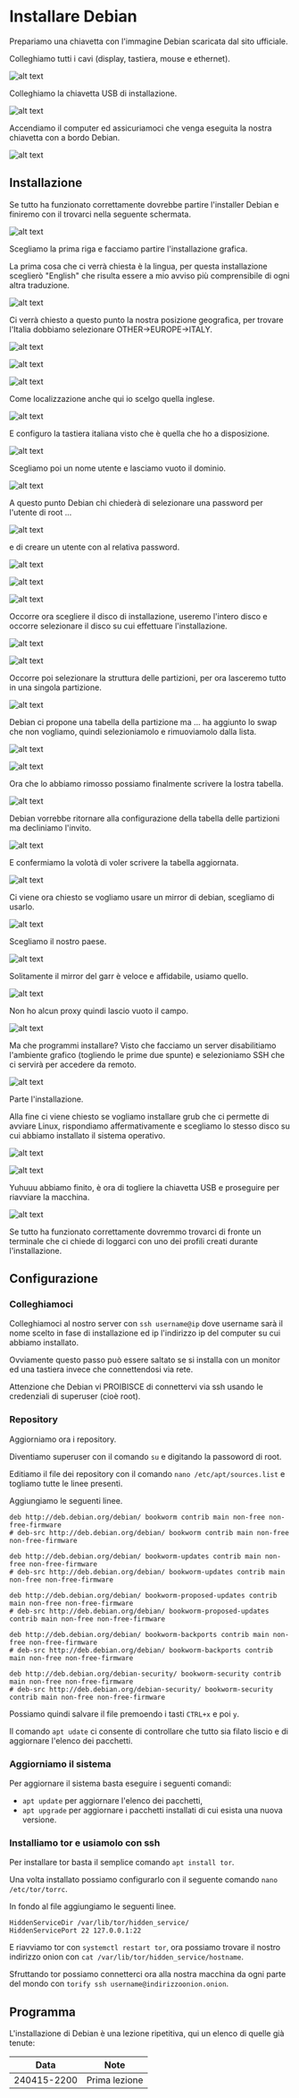 # Installare Debian
Prepariamo una chiavetta con l'immagine Debian scaricata dal sito ufficiale.

Colleghiamo tutti i cavi (display, tastiera, mouse e ethernet).

![alt text](https://officinebitcoin.it/lezioni/debian/1.jpg)

Colleghiamo la chiavetta USB di installazione.

![alt text](https://officinebitcoin.it/lezioni/debian/2.jpg)

Accendiamo il computer ed assicuriamoci che venga eseguita la nostra chiavetta con a bordo Debian.

![alt text](https://officinebitcoin.it/lezioni/debian/3.jpg)

## Installazione
Se tutto ha funzionato correttamente dovrebbe partire l'installer Debian e finiremo con il trovarci nella seguente schermata.

![alt text](https://officinebitcoin.it/lezioni/debian/4.jpg)

Scegliamo la prima riga e facciamo partire l'installazione grafica.

La prima cosa che ci verrà chiesta è la lingua, per questa installazione sceglierò "English" che risulta essere a mio avviso più comprensibile di ogni altra traduzione.

![alt text](https://officinebitcoin.it/lezioni/debian/5.jpg)

Ci verrà chiesto a questo punto la nostra posizione geografica, per trovare l'Italia dobbiamo selezionare OTHER->EUROPE->ITALY.

![alt text](https://officinebitcoin.it/lezioni/debian/6.jpg)

![alt text](https://officinebitcoin.it/lezioni/debian/7.jpg)

![alt text](https://officinebitcoin.it/lezioni/debian/8.jpg)

Come localizzazione anche qui io scelgo quella inglese.

![alt text](https://officinebitcoin.it/lezioni/debian/9.jpg)

E configuro la tastiera italiana visto che è quella che ho a disposizione.

![alt text](https://officinebitcoin.it/lezioni/debian/10.jpg)

Scegliamo poi un nome utente e lasciamo vuoto il dominio.

![alt text](https://officinebitcoin.it/lezioni/debian/11.jpg)

A questo punto Debian chi chiederà di selezionare una password per l'utente di root ...

![alt text](https://officinebitcoin.it/lezioni/debian/12.jpg)

e di creare un utente con al relativa password.

![alt text](https://officinebitcoin.it/lezioni/debian/13.jpg)

![alt text](https://officinebitcoin.it/lezioni/debian/14.jpg)

![alt text](https://officinebitcoin.it/lezioni/debian/15.jpg)

Occorre ora scegliere il disco di installazione, useremo l'intero disco e occorre selezionare il disco su cui effettuare l'installazione.

![alt text](https://officinebitcoin.it/lezioni/debian/16.jpg)

![alt text](https://officinebitcoin.it/lezioni/debian/17.jpg)

Occorre poi selezionare la struttura delle partizioni, per ora lasceremo tutto in una singola partizione.

![alt text](https://officinebitcoin.it/lezioni/debian/18.jpg)

Debian ci propone una tabella della partizione ma ... ha aggiunto lo swap che non vogliamo, quindi selezioniamolo e rimuoviamolo dalla lista.

![alt text](https://officinebitcoin.it/lezioni/debian/19.jpg)

![alt text](https://officinebitcoin.it/lezioni/debian/20.jpg)

Ora che lo abbiamo rimosso possiamo finalmente scrivere la lostra tabella.

![alt text](https://officinebitcoin.it/lezioni/debian/21.jpg)

Debian vorrebbe ritornare alla configurazione della tabella delle partizioni ma decliniamo l'invito.

![alt text](https://officinebitcoin.it/lezioni/debian/22.jpg)

E confermiamo la volotà di voler scrivere la tabella aggiornata.

![alt text](https://officinebitcoin.it/lezioni/debian/23.jpg)

Ci viene ora chiesto se vogliamo usare un mirror di debian, scegliamo di usarlo.

![alt text](https://officinebitcoin.it/lezioni/debian/24.jpg)

Scegliamo il nostro paese.

![alt text](https://officinebitcoin.it/lezioni/debian/25.jpg)

Solitamente il mirror del garr è veloce e affidabile, usiamo quello.

![alt text](https://officinebitcoin.it/lezioni/debian/26.jpg)

Non ho alcun proxy quindi lascio vuoto il campo.

![alt text](https://officinebitcoin.it/lezioni/debian/27.jpg)

Ma che programmi installare? Visto che facciamo un server disabilitiamo l'ambiente grafico (togliendo le prime due spunte) e selezioniamo SSH che ci servirà per accedere da remoto.

![alt text](https://officinebitcoin.it/lezioni/debian/28.jpg)

Parte l'installazione.

Alla fine ci viene chiesto se vogliamo installare grub che ci permette di avviare Linux, rispondiamo affermativamente e scegliamo lo stesso disco su cui abbiamo installato il sistema operativo.

![alt text](https://officinebitcoin.it/lezioni/debian/29.jpg)

![alt text](https://officinebitcoin.it/lezioni/debian/30.jpg)

Yuhuuu abbiamo finito, è ora di togliere la chiavetta USB e proseguire per riavviare la macchina.

![alt text](https://officinebitcoin.it/lezioni/debian/31.jpg)

Se tutto ha funzionato correttamente dovremmo trovarci di fronte un terminale che ci chiede di loggarci con uno dei profili creati durante l'installazione.

## Configurazione

### Colleghiamoci
Colleghiamoci al nostro server con `ssh username@ip` dove username sarà il nome scelto in fase di installazione ed ip l'indirizzo ip del computer su cui abbiamo installato. 

Ovviamente questo passo può essere saltato se si installa con un monitor ed una tastiera invece che connettendosi via rete.

Attenzione che Debian vi PROIBISCE di connettervi via ssh usando le credenziali di superuser (cioè root).

### Repository
Aggiorniamo ora i repository.

Diventiamo superuser con il comando `su` e digitando la passoword di root.

Editiamo il file dei repository con il comando `nano /etc/apt/sources.list` e togliamo tutte le linee presenti.

Aggiungiamo le seguenti linee.

```                                                                    
deb http://deb.debian.org/debian/ bookworm contrib main non-free non-free-firmware
# deb-src http://deb.debian.org/debian/ bookworm contrib main non-free non-free-firmware

deb http://deb.debian.org/debian/ bookworm-updates contrib main non-free non-free-firmware
# deb-src http://deb.debian.org/debian/ bookworm-updates contrib main non-free non-free-firmware

deb http://deb.debian.org/debian/ bookworm-proposed-updates contrib main non-free non-free-firmware
# deb-src http://deb.debian.org/debian/ bookworm-proposed-updates contrib main non-free non-free-firmware

deb http://deb.debian.org/debian/ bookworm-backports contrib main non-free non-free-firmware
# deb-src http://deb.debian.org/debian/ bookworm-backports contrib main non-free non-free-firmware

deb http://deb.debian.org/debian-security/ bookworm-security contrib main non-free non-free-firmware
# deb-src http://deb.debian.org/debian-security/ bookworm-security contrib main non-free non-free-firmware

```

Possiamo quindi salvare il file premoendo i tasti `CTRL+x` e poi `y`.

Il comando `apt udate` ci consente di controllare che tutto sia filato liscio e di aggiornare l'elenco dei pacchetti.

### Aggiorniamo il sistema
Per aggiornare il sistema basta eseguire i seguenti comandi:

- `apt update` per aggiornare l'elenco dei pacchetti,
- `apt upgrade` per aggiornare i pacchetti installati di cui esista una nuova versione.

### Installiamo tor e usiamolo con ssh
Per installare tor basta il semplice comando `apt install tor`.

Una volta installato possiamo configurarlo con il seguente comando `nano /etc/tor/torrc`.

In fondo al file aggiungiamo le seguenti linee.

```
HiddenServiceDir /var/lib/tor/hidden_service/
HiddenServicePort 22 127.0.0.1:22
```

E riavviamo tor con `systemctl restart tor`, ora possiamo trovare il nostro indirizzo onion con `cat /var/lib/tor/hidden_service/hostname`.

Sfruttando tor possiamo connetterci ora alla nostra macchina da ogni parte del mondo con `torify ssh username@indirizzoonion.onion`.

## Programma
L'installazione di Debian è una lezione ripetitiva, qui un elenco di quelle già tenute:

| Data        | Note                                           |
|-------------|------------------------------------------------|
| 240415-2200 | Prima lezione                                  |